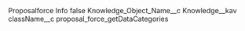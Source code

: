 <!---
 Copyright (c) 2018, salesforce.com, inc., 
  All rights reserved. 
 SPDX-License-Identifier: BSD-3-Clause 
 For full license text, see the LICENSE file in the repo root or https: //opensource.org/licenses/BSD-3-Clause
--><?xml version="1.0" encoding="UTF-8"?>
<CustomMetadata xmlns="http://soap.sforce.com/2006/04/metadata" xmlns:xsi="http://www.w3.org/2001/XMLSchema-instance" xmlns:xsd="http://www.w3.org/2001/XMLSchema">
    <label>Proposalforce Info</label>
    <protected>false</protected>
    <values>
        <field>Knowledge_Object_Name__c</field>
        <value xsi:type="xsd:string">Knowledge__kav</value>
    </values>
    <values>
        <field>className__c</field>
        <value xsi:type="xsd:string">proposal_force_getDataCategories</value>
    </values>
</CustomMetadata>

